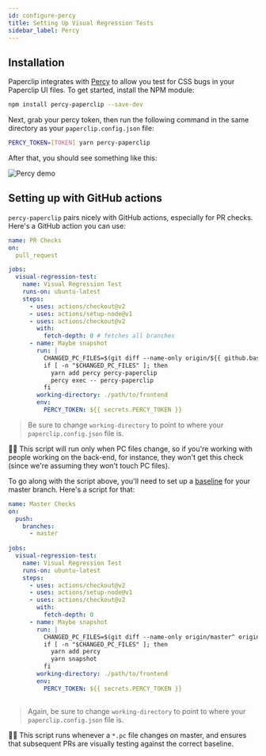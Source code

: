 ```yaml
---
id: configure-percy
title: Setting Up Visual Regression Tests
sidebar_label: Percy
---
```


## Installation

Paperclip integrates with [Percy](https://percy.io) to allow you test for CSS bugs in your Paperclip UI files. To get started, install the NPM module:

```sh
npm install percy-paperclip --save-dev
```

Next, grab your percy token, then run the following command in the same directory as your `paperclip.config.json` file:


```sh
PERCY_TOKEN=[TOKEN] yarn percy-paperclip
```

After that, you should see something like this:

![Percy demo](/img/snapshot.gif)


## Setting up with GitHub actions

`percy-paperclip` pairs nicely with GitHub actions, especially for PR checks. Here's a GitHub action you can use: 

```yml
name: PR Checks
on:  
  pull_request

jobs:
  visual-regression-test:
    name: Visual Regression Test
    runs-on: ubuntu-latest
    steps:
      - uses: actions/checkout@v2
      - uses: actions/setup-node@v1
      - uses: actions/checkout@v2
        with:
          fetch-depth: 0 # fetches all branches
      - name: Maybe snapshot
        run: |
          CHANGED_PC_FILES=$(git diff --name-only origin/${{ github.base_ref }} origin/${{ github.head_ref }} -- "./**/*.pc")
          if [ -n "$CHANGED_PC_FILES" ]; then
            yarn add percy percy-paperclip
            percy exec -- percy-paperclip
          fi
        working-directory: ./path/to/frontend
        env: 
          PERCY_TOKEN: ${{ secrets.PERCY_TOKEN }}
```

> Be sure to change `working-directory` to point to where your `paperclip.config.json` file is. 

☝🏻 This script will run only when PC files change, so if you're working with people working on the back-end, for instance, they won't get this check (since we're assuming they won't touch PC files). 

To go along with the script above, you'll need to set up a [baseline](https://docs.percy.io/docs/baseline-picking-logic) for your master branch. Here's a script for that:

```yml
name: Master Checks
on:
  push:
    branches:
      - master
    
jobs:
  visual-regression-test:
    name: Visual Regression Test
    runs-on: ubuntu-latest
    steps:
      - uses: actions/checkout@v2
      - uses: actions/setup-node@v1
      - uses: actions/checkout@v2
        with:
          fetch-depth: 0
      - name: Maybe snapshot
        run: |
          CHANGED_PC_FILES=$(git diff --name-only origin/master^ origin/master -- "./**/*.pc")
          if [ -n "$CHANGED_PC_FILES" ]; then
            yarn add percy
            yarn snapshot
          fi
        working-directory: ./path/to/frontend
        env: 
          PERCY_TOKEN: ${{ secrets.PERCY_TOKEN }}
          
```

> Again, be sure to change `working-directory` to point to where your `paperclip.config.json` file is. 

☝🏻 This script runs whenever a `*.pc` file changes on master, and ensures that subsequent PRs are visually testing against the correct baseline.


